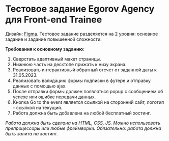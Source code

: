 # **Тестовое задание Egorov Agency для Front-end Trainee**

Дизайн: [Figma](https://www.figma.com/file/xDLZsaEwzfEcSJ5AYqhEwE/Test-Front-End-EA?node-id=0%3A1&t=lIC19BU8NH7r4BN3-1).
Тестовое задание разделяется на 2 уровня: основное задание и задание повышенной сложности.

**Требования к основному заданию:**

1. Сверстать адаптивный макет страницы.
2. Нижнюю часть на десктопе прижать к низу экрана.
3. Реализовать интерактивный обратный отсчет от заданной даты к 31.05.2023.
4. Реализовать валидацию формы подписки в футере и отправку данных с помощью ajax.
5. После отправки формы должен появляться popup с сообщением об успехе или ошибке передачи данных.
6. Кнопка Go to the event является ссылкой на сторонний сайт, логотип - ссылкой на текущий.
7. Работа должна быть добавлена на любой бесплатный хостинг.

_Работа должна быть сделана на HTML, CSS, JS. Можно использовать препроцессоры или любые фреймворки. Обязательно: работа должна быть залита на хостинг._
